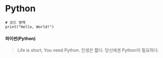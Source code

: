 Python
=============
```commandline
# 코드 영역
print("Hello, World!")
```
#### 파이썬(Python)
> Life is short, You need Python.
> 인생은 짧다. 당신에겐 Python이 필요하다.
